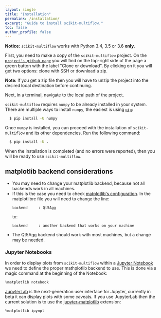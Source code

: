 ```yaml
---
layout: single
title: "Installation"
permalink: /installation/
excerpt: "Guide to install scikit-multiflow."
toc: false
author_profile: false
---
```


**Notice:** `scikit-multiflow` works with Python 3.4, 3.5 or 3.6 **only**.

First, you need to make a copy of the `scikit-multiflow` project. On the [`project's github page`](https://github.com/scikit-multiflow/scikit-multiflow) you will find on the top-right side of the page a green button with the label "Clone or download". By clicking on it you will get two options: clone with SSH or download a zip. 

**Note:** If you get a zip file then you will have to unzip the project into the desired local destination before continuing.

Next, in a terminal, navigate to the local path of the project.

`scikit-multiflow` requires `numpy` to be already installed in your system.
There are multiple ways to install `numpy`, the easiest is using
[`pip`](https://pip.pypa.io/en/stable/#):

``` bash
  $ pip install -U numpy
```

Once `numpy` is installed, you can proceed with the installation of
`scikit-multiflow` and its other dependencies. Run the following command:

``` bash
  $ pip install -U .
```

When the installation is completed (and no errors were reported), then you will be ready to use `scikit-multiflow`.

## matplotlib backend considerations
* You may need to change your matplotlib backend, because not all backends work
in all machines.
* If this is the case you need to check
[matplotlib's configuration](https://matplotlib.org/users/customizing.html).
In the matplotlibrc file you will need to change the line:  
    ```
    backend     : Qt5Agg  
    ```
    to:  
    ```
    backend     : another backend that works on your machine
    ```  
* The Qt5Agg backend should work with most machines, but a change may be needed.

### Jupyter Notebooks
In order to display plots from `scikit-multiflow` within a [Jupyter Notebook]() we need to define the proper mathplotlib
backend to use. This is done via a magic command at the beginning of the Notebook:

```python
%matplotlib notebook
```

[JupyterLab](http://jupyterlab.readthedocs.io/en/stable/) is the next-generation user interface for Jupyter, currently
in beta it can display plots with some caveats. If you use JupyterLab then the current solution is to use the
[jupyter-matplotlib](https://github.com/matplotlib/jupyter-matplotlib) extension:

```python
%matplotlib ipympl
```